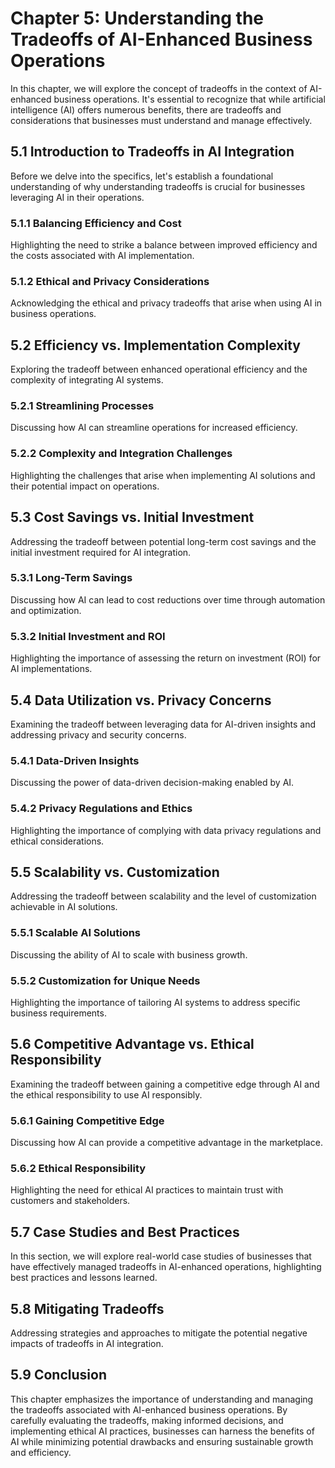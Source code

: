 Chapter 5: Understanding the Tradeoffs of AI-Enhanced Business Operations
=========================================================================

In this chapter, we will explore the concept of tradeoffs in the context of AI-enhanced business operations. It's essential to recognize that while artificial intelligence (AI) offers numerous benefits, there are tradeoffs and considerations that businesses must understand and manage effectively.

5.1 Introduction to Tradeoffs in AI Integration
-----------------------------------------------

Before we delve into the specifics, let's establish a foundational understanding of why understanding tradeoffs is crucial for businesses leveraging AI in their operations.

### 5.1.1 Balancing Efficiency and Cost

Highlighting the need to strike a balance between improved efficiency and the costs associated with AI implementation.

### 5.1.2 Ethical and Privacy Considerations

Acknowledging the ethical and privacy tradeoffs that arise when using AI in business operations.

5.2 Efficiency vs. Implementation Complexity
--------------------------------------------

Exploring the tradeoff between enhanced operational efficiency and the complexity of integrating AI systems.

### 5.2.1 Streamlining Processes

Discussing how AI can streamline operations for increased efficiency.

### 5.2.2 Complexity and Integration Challenges

Highlighting the challenges that arise when implementing AI solutions and their potential impact on operations.

5.3 Cost Savings vs. Initial Investment
---------------------------------------

Addressing the tradeoff between potential long-term cost savings and the initial investment required for AI integration.

### 5.3.1 Long-Term Savings

Discussing how AI can lead to cost reductions over time through automation and optimization.

### 5.3.2 Initial Investment and ROI

Highlighting the importance of assessing the return on investment (ROI) for AI implementations.

5.4 Data Utilization vs. Privacy Concerns
-----------------------------------------

Examining the tradeoff between leveraging data for AI-driven insights and addressing privacy and security concerns.

### 5.4.1 Data-Driven Insights

Discussing the power of data-driven decision-making enabled by AI.

### 5.4.2 Privacy Regulations and Ethics

Highlighting the importance of complying with data privacy regulations and ethical considerations.

5.5 Scalability vs. Customization
---------------------------------

Addressing the tradeoff between scalability and the level of customization achievable in AI solutions.

### 5.5.1 Scalable AI Solutions

Discussing the ability of AI to scale with business growth.

### 5.5.2 Customization for Unique Needs

Highlighting the importance of tailoring AI systems to address specific business requirements.

5.6 Competitive Advantage vs. Ethical Responsibility
----------------------------------------------------

Examining the tradeoff between gaining a competitive edge through AI and the ethical responsibility to use AI responsibly.

### 5.6.1 Gaining Competitive Edge

Discussing how AI can provide a competitive advantage in the marketplace.

### 5.6.2 Ethical Responsibility

Highlighting the need for ethical AI practices to maintain trust with customers and stakeholders.

5.7 Case Studies and Best Practices
-----------------------------------

In this section, we will explore real-world case studies of businesses that have effectively managed tradeoffs in AI-enhanced operations, highlighting best practices and lessons learned.

5.8 Mitigating Tradeoffs
------------------------

Addressing strategies and approaches to mitigate the potential negative impacts of tradeoffs in AI integration.

5.9 Conclusion
--------------

This chapter emphasizes the importance of understanding and managing the tradeoffs associated with AI-enhanced business operations. By carefully evaluating the tradeoffs, making informed decisions, and implementing ethical AI practices, businesses can harness the benefits of AI while minimizing potential drawbacks and ensuring sustainable growth and efficiency.
